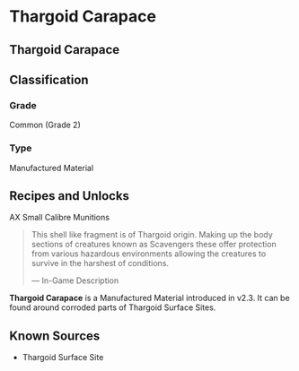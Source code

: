 # Thargoid Carapace
##  Thargoid Carapace

## Classification

### Grade

Common (Grade 2)

### Type

Manufactured Material

## Recipes and Unlocks

AX Small Calibre Munitions

> 
> 
> This shell like fragment is of Thargoid origin. Making up the body sections of creatures known as Scavengers these offer protection from various hazardous environments allowing the creatures to survive in the harshest of conditions.
> 
> 
> — In-Game Description
> 

**Thargoid Carapace** is a Manufactured Material introduced in v2.3. It can be found around corroded parts of Thargoid Surface Sites.

## Known Sources

- Thargoid Surface Site